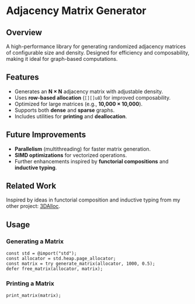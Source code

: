 # Adjacency Matrix Generator  

## Overview  

A high-performance library for generating randomized adjacency matrices of configurable size and density. Designed for efficiency and composability, making it ideal for graph-based computations.  

## Features  

- Generates an **N × N** adjacency matrix with adjustable density.  
- Uses **row-based allocation** (`[][]u8`) for improved composability.  
- Optimized for large matrices (e.g., **10,000 × 10,000**).  
- Supports both **dense** and **sparse** graphs.  
- Includes utilities for **printing** and **deallocation**.  

## Future Improvements  

- **Parallelism** (multithreading) for faster matrix generation.  
- **SIMD optimizations** for vectorized operations.  
- Further enhancements inspired by **functorial compositions** and **inductive typing**.  

## Related Work  

Inspired by ideas in functorial composition and inductive typing from my other project: [3DAlloc](https://github.com/orgs/CarbonDev/repositories).  

## Usage  

### Generating a Matrix  

```zig
const std = @import("std");
const allocator = std.heap.page_allocator;
const matrix = try generate_matrix(allocator, 1000, 0.5);
defer free_matrix(allocator, matrix);
```  

### Printing a Matrix  

```zig
print_matrix(matrix);
```   
